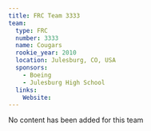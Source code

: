 ```yaml
---
title: FRC Team 3333
team:
  type: FRC
  number: 3333
  name: Cougars
  rookie_year: 2010
  location: Julesburg, CO, USA
  sponsors:
    - Boeing
    - Julesburg High School
  links:
    Website: 
---
```

No content has been added for this team